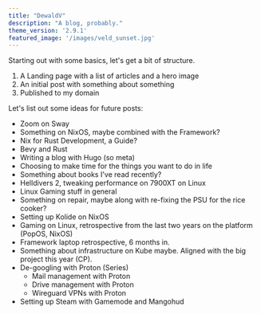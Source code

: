 ```yaml
---
title: "DewaldV"
description: "A blog, probably."
theme_version: '2.9.1'
featured_image: '/images/veld_sunset.jpg'
---
```


Starting out with some basics, let's get a bit of structure.

1. A Landing page with a list of articles and a hero image
2. An initial post with something about something
3. Published to my domain

Let's list out some ideas for future posts:

- Zoom on Sway
- Something on NixOS, maybe combined with the Framework?
- Nix for Rust Development, a Guide?
- Bevy and Rust
- Writing a blog with Hugo (so meta)
- Choosing to make time for the things you want to do in life
- Something about books I've read recently?
- Helldivers 2, tweaking performance on 7900XT on Linux
- Linux Gaming stuff in general
- Something on repair, maybe along with re-fixing the PSU for the rice cooker?
- Setting up Kolide on NixOS
- Gaming on Linux, retrospective from the last two years on the platform (PopOS, NixOS)
- Framework laptop retrospective, 6 months in.
- Something about infrastructure on Kube maybe. Aligned with the big project this year (CP).
- De-googling with Proton (Series)
  - Mail management with Proton
  - Drive management with Proton
  - Wireguard VPNs with Proton
- Setting up Steam with Gamemode and Mangohud
